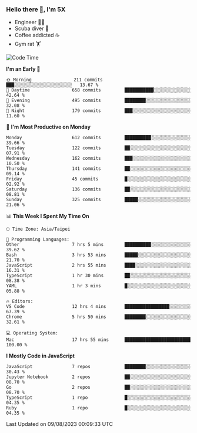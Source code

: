 ### Hello there 👋, I'm 5X

* Engineer 👨‍💻
* Scuba diver 🤿
* Coffee addicted ☕️
* Gym rat 🏋️

<!--START_SECTION:waka-->
![Code Time](http://img.shields.io/badge/Code%20Time-433%20hrs%201%20min-blue)

**I'm an Early 🐤** 

```text
🌞 Morning                211 commits         ███░░░░░░░░░░░░░░░░░░░░░░   13.67 % 
🌆 Daytime                658 commits         ███████████░░░░░░░░░░░░░░   42.64 % 
🌃 Evening                495 commits         ████████░░░░░░░░░░░░░░░░░   32.08 % 
🌙 Night                  179 commits         ███░░░░░░░░░░░░░░░░░░░░░░   11.60 % 
```
📅 **I'm Most Productive on Monday** 

```text
Monday                   612 commits         ██████████░░░░░░░░░░░░░░░   39.66 % 
Tuesday                  122 commits         ██░░░░░░░░░░░░░░░░░░░░░░░   07.91 % 
Wednesday                162 commits         ███░░░░░░░░░░░░░░░░░░░░░░   10.50 % 
Thursday                 141 commits         ██░░░░░░░░░░░░░░░░░░░░░░░   09.14 % 
Friday                   45 commits          █░░░░░░░░░░░░░░░░░░░░░░░░   02.92 % 
Saturday                 136 commits         ██░░░░░░░░░░░░░░░░░░░░░░░   08.81 % 
Sunday                   325 commits         █████░░░░░░░░░░░░░░░░░░░░   21.06 % 
```


📊 **This Week I Spent My Time On** 

```text
🕑︎ Time Zone: Asia/Taipei

💬 Programming Languages: 
Other                    7 hrs 5 mins        ██████████░░░░░░░░░░░░░░░   39.62 % 
Bash                     3 hrs 53 mins       █████░░░░░░░░░░░░░░░░░░░░   21.70 % 
JavaScript               2 hrs 55 mins       ████░░░░░░░░░░░░░░░░░░░░░   16.31 % 
TypeScript               1 hr 30 mins        ██░░░░░░░░░░░░░░░░░░░░░░░   08.38 % 
YAML                     1 hr 3 mins         █░░░░░░░░░░░░░░░░░░░░░░░░   05.88 % 

🔥 Editors: 
VS Code                  12 hrs 4 mins       █████████████████░░░░░░░░   67.39 % 
Chrome                   5 hrs 50 mins       ████████░░░░░░░░░░░░░░░░░   32.61 % 

💻 Operating System: 
Mac                      17 hrs 55 mins      █████████████████████████   100.00 % 
```

**I Mostly Code in JavaScript** 

```text
JavaScript               7 repos             ████████░░░░░░░░░░░░░░░░░   30.43 % 
Jupyter Notebook         2 repos             ██░░░░░░░░░░░░░░░░░░░░░░░   08.70 % 
Go                       2 repos             ██░░░░░░░░░░░░░░░░░░░░░░░   08.70 % 
TypeScript               1 repo              █░░░░░░░░░░░░░░░░░░░░░░░░   04.35 % 
Ruby                     1 repo              █░░░░░░░░░░░░░░░░░░░░░░░░   04.35 % 
```




 Last Updated on 09/08/2023 00:09:33 UTC
<!--END_SECTION:waka-->
